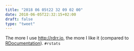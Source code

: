 ```yaml
---
title: "2018 06 05t22 32 09 02 00"
date: 2018-06-05T22:32:15+02:00
draft: false
type: "tweet"
---
```


The more I use <http://rdrr.io>, the more I like it (compared to [RDocumentation](https://www.rdocumentation.org)). `#rstats`
